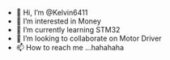 - 👋 Hi, I’m @Kelvin6411
- 👀 I’m interested in Money
- 🌱 I’m currently learning STM32
- 💞️ I’m looking to collaborate on Motor Driver
- 📫 How to reach me ...hahahaha

<!---
Kelvin6411/Kelvin6411 is a ✨ special ✨ repository because its `README.md` (this file) appears on your GitHub profile.
You can click the Preview link to take a look at your changes.
--->
